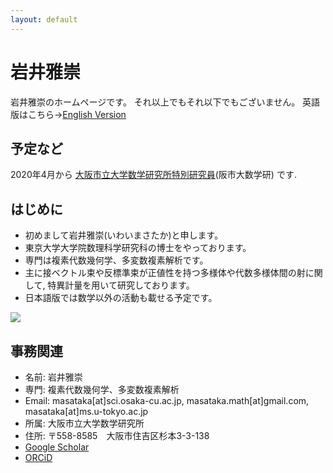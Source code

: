 ```yaml
---
layout: default
---
```




# **岩井雅崇**
岩井雅崇のホームページです。
それ以上でもそれ以下でもございません。
英語版はこちら→[English Version](https://masataka123.github.io/blog3_e/)

## **予定など**
2020年4月から
[大阪市立大学数学研究所特別研究員](https://www.sci.osaka-cu.ac.jp/OCAMI/about/member/member.html)(阪市大数学研)
です.
## **はじめに**
- 初めまして岩井雅崇(いわいまさたか)と申します。
- 東京大学大学院数理科学研究科の博士をやっております。
- 専門は複素代数幾何学、多変数複素解析です。
- 主に接ベクトル束や反標準束が正値性を持つ多様体や代数多様体間の射に関して, 特異計量を用いて研究しております。
- 日本語版では数学以外の活動も載せる予定です。

![](https://masataka123.github.io/blog3/picture/1.jpg )

## **事務関連**
- 名前: 岩井雅崇
- 専門: 複素代数幾何学、多変数複素解析
- Email: masataka[at]sci.osaka-cu.ac.jp, masataka.math[at]gmail.com, masataka[at]ms.u-tokyo.ac.jp
- 所属: 大阪市立大学数学研究所
- 住所: 〒558-8585　大阪市住吉区杉本3-3-138
- [Google Scholar](https://scholar.google.com/citations?hl=ja&user=ZTKnR6QAAAAJ)
- [ORCiD](https://orcid.org/0000-0002-0273-0360)




